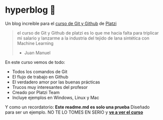# hyperblog 💚
Un blog increible para el [curso de Git y Github](https://platzi.com/cursos/git-github/ "curso de Git y Github") de [Platzi](https://platzi.com/ "Platzi")
> el curso de Git y Github de platzi es lo que me hacia falta para triplicar mi salario y lanzarme a la industria del tejido de lana sintética con Machine Learning
> - Juan Manuel

En este curso vemos de todo:
* Todos los comandos de Git
* El flujo de trabajo en Github
* El verdadero amor por las buenas prácticas
* Trucos muy interesantes del profesor
* Creado por Platzi Team
* Incluye ejemplos en Windows, Linux y Mac 

Y como un recordatorio:  **Este readme.md es solo una prueba** Diseñado para ser un ejemplo. NO TE LO TOMES EN SERIO y [**ve a ver el curso**](https://platzi.com/cursos/git-github/ "curso de Git y Github")